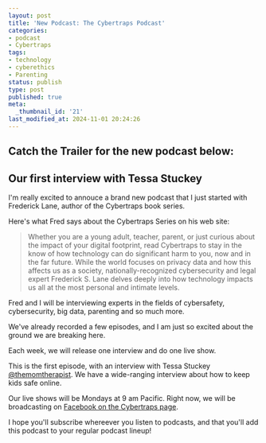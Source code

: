 ```yaml
---
layout: post
title: 'New Podcast: The Cybertraps Podcast'
categories:
- podcast
- Cybertraps
tags:
- technology
- cyberethics
- Parenting
status: publish
type: post
published: true
meta:
  _thumbnail_id: '21'
last_modified_at: 2024-11-01 20:24:26
---
```


## Catch the Trailer for the new podcast below:


























## Our first interview with Tessa Stuckey























I'm really excited to annouce a brand new podcast that I just started with Frederick Lane, author of the Cybertraps book series.

Here's what Fred says about the Cybertraps Series on his web site:

>Whether you are a young adult, teacher, parent, or just curious about the impact of your digital footprint, read Cybertraps to stay in the know of how technology can do significant harm to you, now and in the far future. While the world focuses on privacy data and how this affects us as a society, nationally-recognized cybersecurity and legal expert Frederick S. Lane delves deeply into how technology impacts us all at the most personal and intimate levels.


Fred and I will be interviewing experts in the fields of cybersafety, cybersecurity, big data, parenting and so much more.

We've already recorded a few episodes, and I am just so excited about the ground we are breaking here.

Each week, we will release one interview and do one live show.

This is the first episode, with an interview with Tessa Stuckey 
[@themomtherapist](https://instagram.com/themomtherapist). We have a wide-ranging interview about how to keep kids safe online.

Our live shows will be Mondays at 9 am Pacific. Right now, we will be broadcasting on 
[Facebook on the Cybertraps page](https://facebook.com/cybertraps).

I hope you'll subscribe whereever you listen to podcasts, and that you'll add this podcast to your regular podcast lineup!

